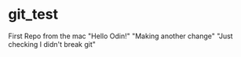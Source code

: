 # git_test
First Repo from the mac
"Hello Odin!" 
"Making another change"
"Just checking I didn't break git"